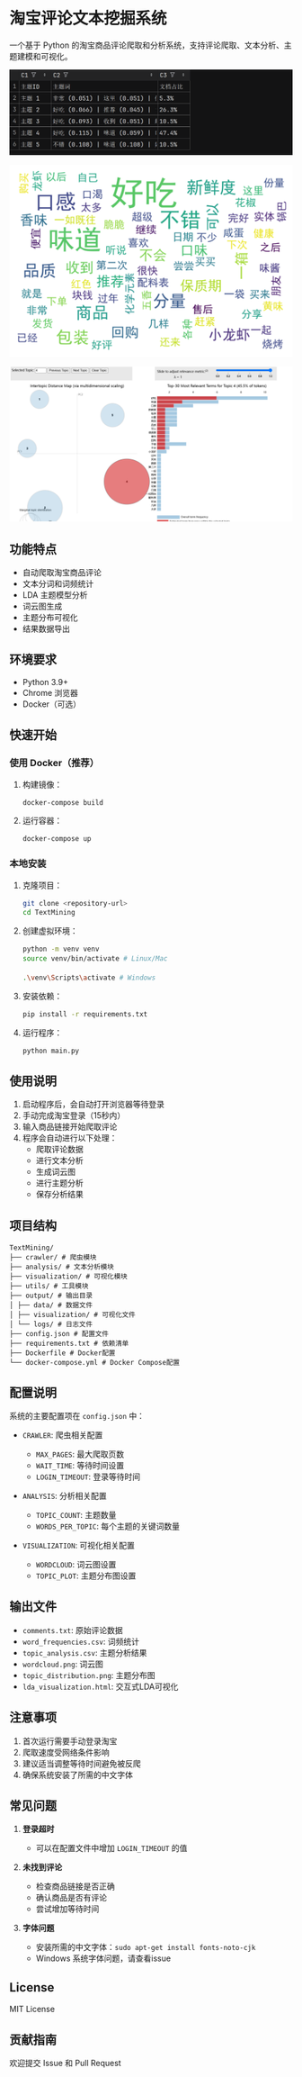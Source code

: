 # 淘宝评论文本挖掘系统

一个基于 Python 的淘宝商品评论爬取和分析系统，支持评论爬取、文本分析、主题建模和可视化。

![img.png](Images/img.png)

![wordcloud.png](./Images/wordcloud.png)

![img.png](Images/img1.png)
## 功能特点

- 自动爬取淘宝商品评论
- 文本分词和词频统计
- LDA 主题模型分析
- 词云图生成
- 主题分布可视化
- 结果数据导出

## 环境要求

- Python 3.9+
- Chrome 浏览器
- Docker（可选）

## 快速开始

### 使用 Docker（推荐）

1. 构建镜像：

   ```bash
   docker-compose build
   ```
2. 运行容器：

   ```bash
   docker-compose up
   ```


### 本地安装

1. 克隆项目：
   ```bash
   git clone <repository-url>
   cd TextMining
   ```


2. 创建虚拟环境：
   ```bash
   python -m venv venv
   source venv/bin/activate # Linux/Mac

   .\venv\Scripts\activate # Windows
   ```


3. 安装依赖：
   ```bash
   pip install -r requirements.txt
   ```


4. 运行程序：
   ```bash
   python main.py
   ```


## 使用说明

1. 启动程序后，会自动打开浏览器等待登录
2. 手动完成淘宝登录（15秒内）
3. 输入商品链接开始爬取评论
4. 程序会自动进行以下处理：
   - 爬取评论数据
   - 进行文本分析
   - 生成词云图
   - 进行主题分析
   - 保存分析结果

## 项目结构

```
TextMining/
├── crawler/ # 爬虫模块
├── analysis/ # 文本分析模块
├── visualization/ # 可视化模块
├── utils/ # 工具模块
├── output/ # 输出目录
│ ├── data/ # 数据文件
│ ├── visualization/ # 可视化文件
│ └── logs/ # 日志文件
├── config.json # 配置文件
├── requirements.txt # 依赖清单
├── Dockerfile # Docker配置
└── docker-compose.yml # Docker Compose配置
```


## 配置说明

系统的主要配置项在 `config.json` 中：

- `CRAWLER`: 爬虫相关配置

  - `MAX_PAGES`: 最大爬取页数
  - `WAIT_TIME`: 等待时间设置
  - `LOGIN_TIMEOUT`: 登录等待时间
- `ANALYSIS`: 分析相关配置

  - `TOPIC_COUNT`: 主题数量
  - `WORDS_PER_TOPIC`: 每个主题的关键词数量
- `VISUALIZATION`: 可视化相关配置

  - `WORDCLOUD`: 词云图设置
  - `TOPIC_PLOT`: 主题分布图设置

## 输出文件

- `comments.txt`: 原始评论数据
- `word_frequencies.csv`: 词频统计
- `topic_analysis.csv`: 主题分析结果
- `wordcloud.png`: 词云图
- `topic_distribution.png`: 主题分布图
- `lda_visualization.html`: 交互式LDA可视化

## 注意事项

1. 首次运行需要手动登录淘宝
2. 爬取速度受网络条件影响
3. 建议适当调整等待时间避免被反爬
4. 确保系统安装了所需的中文字体

## 常见问题

1. **登录超时**

   - 可以在配置文件中增加 `LOGIN_TIMEOUT` 的值
2. **未找到评论**

   - 检查商品链接是否正确
   - 确认商品是否有评论
   - 尝试增加等待时间
3. **字体问题**

   - 安装所需的中文字体：`sudo apt-get install fonts-noto-cjk`
   - Windows 系统字体问题，请查看issue

## License

MIT License

## 贡献指南

欢迎提交 Issue 和 Pull Request
